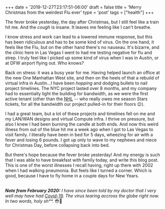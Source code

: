 +++
date = '2019-12-27T23:17:51-06:00'
draft = false
title = 'Merry Christmas from the weirdest Flu ever'
type = 'post'
tags = ["health"]
+++

The fever broke yesterday, the day after Christmas, but I still feel like a train hit me. And the <i>cough</i> is insane.  It leaves me feeling like I can't breathe. <br />

I know stress and work can lead to a lowered immune response, but this has been ridiculous and has to be some kind of virus.  On the one hand, it feels like the Flu, but on the other hand there's no nauseau.  It's bizarre, and the clinic here in Las Vegas I went to had me testing negative for flu and strep.  I truly feel like I picked up some kind of virus when I was in Austin, or at DFW airport flying out.  Who knows? <br />

Back on stress: it was a busy year for me.  Having helped launch an office at the new One Manhattan West site, and then on the heels of that a rebuild of virtual infra in Austin...I have been <i>hopping</i> and dodging bullets to nail project timelines.  The NYC project lasted over 8 months, and my company had to essentially light the building for bandwidth, as we were the first active tenant (other than the <a href="https://www.nhl.com">NHL</a> -- who really owes me season Stars tickets, for all the bandwidth our project pulled-in for their floors 😉). <br />

I had a great team, but a lot of these projects and timelines fell on me and my LAN/WAN designs and virtual Compute infra.  I thrive on pressure, but also I knew I had been burning the candle at both ends.  And now this weird illness from out of the blue hit me a week ago when I got to Las Vegas to visit family.   I literally have been in bed for 5 days, wheezing for air with a fever and losing 6 pounds.  I got up only to wave to my nephews and niece for Christmas Day, before collapsing back into bed.<br />

But there's hope because the fever broke yesterday! And my energy is such that I was able to have breakfast with family today, and write this blog post. This is one of the worst illnesses I recall having, right up there with 2002 when I had walking pneumonia.  But feels like I turned a corner.  Which is good, because I have to fly home in a couple days for New Years. <br /> <br />

<i><b>Note from February 2020:</b> I have since been told by my doctor that I very well may have had <a href="https://en.wikipedia.org/wiki/COVID-19">Covid-19</a>. The virus tearing accross the globe right now. In two words, holy sh**.</i> 😳😬 